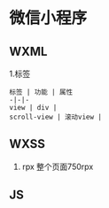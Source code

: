 # 微信小程序

## WXML

1.标签

    标签 | 功能 | 属性
    -|-|-
    view | div | 
    scroll-view | 滚动view |

## WXSS

1. rpx  整个页面750rpx

## JS

